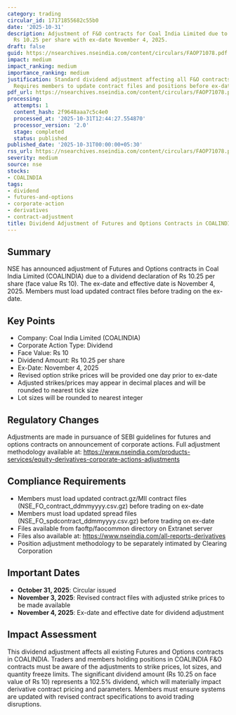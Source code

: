 ```yaml
---
category: trading
circular_id: 17171855682c55b0
date: '2025-10-31'
description: Adjustment of F&O contracts for Coal India Limited due to dividend of
  Rs 10.25 per share with ex-date November 4, 2025.
draft: false
guid: https://nsearchives.nseindia.com/content/circulars/FAOP71078.pdf
impact: medium
impact_ranking: medium
importance_ranking: medium
justification: Standard dividend adjustment affecting all F&O contracts in COALINDIA.
  Requires members to update contract files and positions before ex-date.
pdf_url: https://nsearchives.nseindia.com/content/circulars/FAOP71078.pdf
processing:
  attempts: 1
  content_hash: 2f9648aaa7c5c4e0
  processed_at: '2025-10-31T12:44:27.554870'
  processor_version: '2.0'
  stage: completed
  status: published
published_date: '2025-10-31T00:00:00+05:30'
rss_url: https://nsearchives.nseindia.com/content/circulars/FAOP71078.pdf
severity: medium
source: nse
stocks:
- COALINDIA
tags:
- dividend
- futures-and-options
- corporate-action
- derivatives
- contract-adjustment
title: Dividend Adjustment of Futures and Options Contracts in COALINDIA
---
```


## Summary

NSE has announced adjustment of Futures and Options contracts in Coal India Limited (COALINDIA) due to a dividend declaration of Rs 10.25 per share (face value Rs 10). The ex-date and effective date is November 4, 2025. Members must load updated contract files before trading on the ex-date.

## Key Points

- Company: Coal India Limited (COALINDIA)
- Corporate Action Type: Dividend
- Face Value: Rs 10
- Dividend Amount: Rs 10.25 per share
- Ex-Date: November 4, 2025
- Revised option strike prices will be provided one day prior to ex-date
- Adjusted strikes/prices may appear in decimal places and will be rounded to nearest tick size
- Lot sizes will be rounded to nearest integer

## Regulatory Changes

Adjustments are made in pursuance of SEBI guidelines for futures and options contracts on announcement of corporate actions. Full adjustment methodology available at: https://www.nseindia.com/products-services/equity-derivatives-corporate-actions-adjustments

## Compliance Requirements

- Members must load updated contract.gz/MII contract files (NSE_FO_contract_ddmmyyyy.csv.gz) before trading on ex-date
- Members must load updated spread files (NSE_FO_spdcontract_ddmmyyyy.csv.gz) before trading on ex-date
- Files available from faoftp/faocommon directory on Extranet server
- Files also available at: https://www.nseindia.com/all-reports-derivatives
- Position adjustment methodology to be separately intimated by Clearing Corporation

## Important Dates

- **October 31, 2025**: Circular issued
- **November 3, 2025**: Revised contract files with adjusted strike prices to be made available
- **November 4, 2025**: Ex-date and effective date for dividend adjustment

## Impact Assessment

This dividend adjustment affects all existing Futures and Options contracts in COALINDIA. Traders and members holding positions in COALINDIA F&O contracts must be aware of the adjustments to strike prices, lot sizes, and quantity freeze limits. The significant dividend amount (Rs 10.25 on face value of Rs 10) represents a 102.5% dividend, which will materially impact derivative contract pricing and parameters. Members must ensure systems are updated with revised contract specifications to avoid trading disruptions.